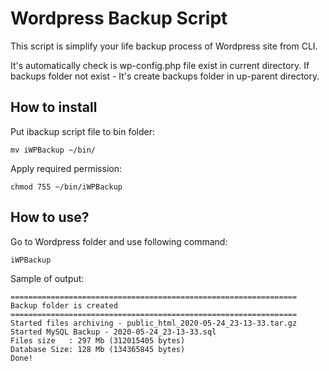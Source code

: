 # Wordpress Backup Script

This script is simplify your life backup process of Wordpress site from CLI.

It's automatically check is wp-config.php file exist in current directory.
If backups folder not exist - It's create backups folder in up-parent directory.

## How to install

Put ibackup script file to bin folder: 
```
mv iWPBackup ~/bin/
```

Apply required permission: 
```
chmod 755 ~/bin/iWPBackup
```

## How to use?

Go to Wordpress folder and use following command:
```
iWPBackup
```

Sample of output:
```
================================================================
Backup folder is created
================================================================
Started files archiving - public_html_2020-05-24_23-13-33.tar.gz
Started MySQL Backup - 2020-05-24_23-13-33.sql
Files size   : 297 Mb (312015405 bytes)
Database Size: 128 Mb (134365845 bytes)
Done!
```
